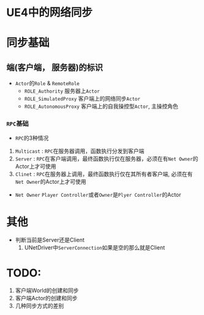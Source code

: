 UE4中的网络同步
===============

# 同步基础

## 端(客户端， 服务器)的标识
* `Actor`的`Role` & `RemoteRole`
    * `ROLE_Authority` 服务器上`Actor`
    * `ROLE_SimulatedProxy` 客户端上的网络同步`Actor`
    * `ROLE_AutonomousProxy` 客户端上的自我操控型`Actor`, 主操控角色
### `RPC`基础
* `RPC`的3种情况
1. `Multicast` :  `RPC`在服务器调用，函数执行分发到客户端
2. `Server` : `RPC`在客户端调用，最终函数执行仅在服务器，必须在有`Net Owner`的Actor上才可使用
3. `Clinet` : `RPC`在服务器上调用，最终函数执行仅在其所有者客户端, 必须在有`Net Owner`的Actor上才可使用

* `Net Owner`
    `Player Controller`或者`Owner`是`Plyer Controller`的Actor




# 其他
* 判断当前是Server还是Client
    1. UNetDriver中`ServerConnection`如果是空的那么就是Client

# TODO:
1. 客户端World的创建和同步
2. 客户端Actor的创建和同步
3. 几种同步方式的差别